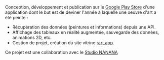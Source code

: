 Conception, développement et publication sur le [Google Play Store](https://play.google.com/store/apps/details?id=com.alkpo.RArt&hl=fr) d'une application dont le but est de deviner l'année à laquelle une oeuvre d'art a été peinte :

- Récupération des données (peintures et informations) depuis une API.
- Affichage des tableaux en réalité augmentée, sauvegarde des données, animations 2D, etc.
- Gestion de projet, création du site vitrine [rart.app](http://www.rart.app).

Ce projet est une collaboration avec le [Studio NANANA](www.studionanana.com)
